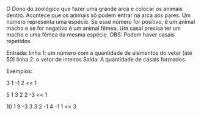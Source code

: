 O Dono do zoológico que fazer uma grande arca e colocar os animais dentro.
Acontece que os animais só podem entrar na arca aos pares. Um número representa
uma espécie. Se esse número for positivo, é um animal macho e se for negativo é um animal fêmea. Um casal precisa ter um macho e uma fêmea da mesma espécie.
OBS: Podem haver casais repetidos.

Entrada:
linha 1: um número com a quantidade de elementos do vetor (até 50)
linha 2: o vetor de inteiros
Saída:
A quantidade de casais formados.

Exemplos:
>>
3
1 -1 2
<<
1

>>
5
1 3 2 2 -3
<<
1

>>
10
1 9 -3 3 3 2 -1 4 -1 1
<<
3